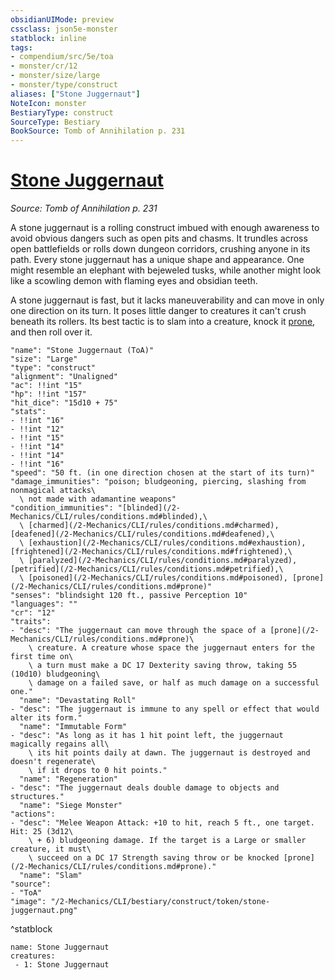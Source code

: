 ```yaml
---
obsidianUIMode: preview
cssclass: json5e-monster
statblock: inline
tags:
- compendium/src/5e/toa
- monster/cr/12
- monster/size/large
- monster/type/construct
aliases: ["Stone Juggernaut"]
NoteIcon: monster
BestiaryType: construct
SourceType: Bestiary
BookSource: Tomb of Annihilation p. 231
---
```

# [Stone Juggernaut](2-Mechanics/CLI/bestiary/construct/stone-juggernaut-toa.md)
*Source: Tomb of Annihilation p. 231*  

A stone juggernaut is a rolling construct imbued with enough awareness to avoid obvious dangers such as open pits and chasms. It trundles across open battlefields or rolls down dungeon corridors, crushing anyone in its path. Every stone juggernaut has a unique shape and appearance. One might resemble an elephant with bejeweled tusks, while another might look like a scowling demon with flaming eyes and obsidian teeth.

A stone juggernaut is fast, but it lacks maneuverability and can move in only one direction on its turn. It poses little danger to creatures it can't crush beneath its rollers. Its best tactic is to slam into a creature, knock it [prone](/2-Mechanics/CLI/rules/conditions.md#prone), and then roll over it.

```statblock
"name": "Stone Juggernaut (ToA)"
"size": "Large"
"type": "construct"
"alignment": "Unaligned"
"ac": !!int "15"
"hp": !!int "157"
"hit_dice": "15d10 + 75"
"stats":
- !!int "16"
- !!int "12"
- !!int "15"
- !!int "14"
- !!int "14"
- !!int "16"
"speed": "50 ft. (in one direction chosen at the start of its turn)"
"damage_immunities": "poison; bludgeoning, piercing, slashing from nonmagical attacks\
  \ not made with adamantine weapons"
"condition_immunities": "[blinded](/2-Mechanics/CLI/rules/conditions.md#blinded),\
  \ [charmed](/2-Mechanics/CLI/rules/conditions.md#charmed), [deafened](/2-Mechanics/CLI/rules/conditions.md#deafened),\
  \ [exhaustion](/2-Mechanics/CLI/rules/conditions.md#exhaustion), [frightened](/2-Mechanics/CLI/rules/conditions.md#frightened),\
  \ [paralyzed](/2-Mechanics/CLI/rules/conditions.md#paralyzed), [petrified](/2-Mechanics/CLI/rules/conditions.md#petrified),\
  \ [poisoned](/2-Mechanics/CLI/rules/conditions.md#poisoned), [prone](/2-Mechanics/CLI/rules/conditions.md#prone)"
"senses": "blindsight 120 ft., passive Perception 10"
"languages": ""
"cr": "12"
"traits":
- "desc": "The juggernaut can move through the space of a [prone](/2-Mechanics/CLI/rules/conditions.md#prone)\
    \ creature. A creature whose space the juggernaut enters for the first time on\
    \ a turn must make a DC 17 Dexterity saving throw, taking 55 (10d10) bludgeoning\
    \ damage on a failed save, or half as much damage on a successful one."
  "name": "Devastating Roll"
- "desc": "The juggernaut is immune to any spell or effect that would alter its form."
  "name": "Immutable Form"
- "desc": "As long as it has 1 hit point left, the juggernaut magically regains all\
    \ its hit points daily at dawn. The juggernaut is destroyed and doesn't regenerate\
    \ if it drops to 0 hit points."
  "name": "Regeneration"
- "desc": "The juggernaut deals double damage to objects and structures."
  "name": "Siege Monster"
"actions":
- "desc": "Melee Weapon Attack: +10 to hit, reach 5 ft., one target. Hit: 25 (3d12\
    \ + 6) bludgeoning damage. If the target is a Large or smaller creature, it must\
    \ succeed on a DC 17 Strength saving throw or be knocked [prone](/2-Mechanics/CLI/rules/conditions.md#prone)."
  "name": "Slam"
"source":
- "ToA"
"image": "/2-Mechanics/CLI/bestiary/construct/token/stone-juggernaut.png"
```
^statblock

```encounter-table
name: Stone Juggernaut
creatures:
 - 1: Stone Juggernaut
```